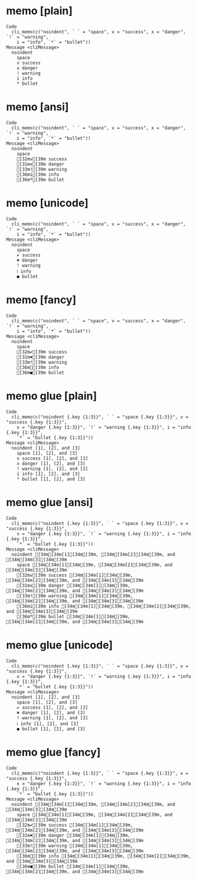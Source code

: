 # memo [plain]

    Code
      cli_memo(c("noindent", ` ` = "space", v = "success", x = "danger", `!` = "warning",
        i = "info", `*` = "bullet"))
    Message <cliMessage>
      noindent
        space
        v success
        x danger
        ! warning
        i info
        * bullet

# memo [ansi]

    Code
      cli_memo(c("noindent", ` ` = "space", v = "success", x = "danger", `!` = "warning",
        i = "info", `*` = "bullet"))
    Message <cliMessage>
      noindent
        space
        [32mv[39m success
        [31mx[39m danger
        [33m![39m warning
        [36mi[39m info
        [36m*[39m bullet

# memo [unicode]

    Code
      cli_memo(c("noindent", ` ` = "space", v = "success", x = "danger", `!` = "warning",
        i = "info", `*` = "bullet"))
    Message <cliMessage>
      noindent
        space
        ✔ success
        ✖ danger
        ! warning
        ℹ info
        ● bullet

# memo [fancy]

    Code
      cli_memo(c("noindent", ` ` = "space", v = "success", x = "danger", `!` = "warning",
        i = "info", `*` = "bullet"))
    Message <cliMessage>
      noindent
        space
        [32m✔[39m success
        [31m✖[39m danger
        [33m![39m warning
        [36mℹ[39m info
        [36m●[39m bullet

# memo glue [plain]

    Code
      cli_memo(c("noindent {.key {1:3}}", ` ` = "space {.key {1:3}}", v = "success {.key {1:3}}",
        x = "danger {.key {1:3}}", `!` = "warning {.key {1:3}}", i = "info {.key {1:3}}",
        `*` = "bullet {.key {1:3}}"))
    Message <cliMessage>
      noindent [1], [2], and [3]
        space [1], [2], and [3]
        v success [1], [2], and [3]
        x danger [1], [2], and [3]
        ! warning [1], [2], and [3]
        i info [1], [2], and [3]
        * bullet [1], [2], and [3]

# memo glue [ansi]

    Code
      cli_memo(c("noindent {.key {1:3}}", ` ` = "space {.key {1:3}}", v = "success {.key {1:3}}",
        x = "danger {.key {1:3}}", `!` = "warning {.key {1:3}}", i = "info {.key {1:3}}",
        `*` = "bullet {.key {1:3}}"))
    Message <cliMessage>
      noindent [34m[34m[1][34m[39m, [34m[34m[2][34m[39m, and [34m[34m[3][34m[39m
        space [34m[34m[1][34m[39m, [34m[34m[2][34m[39m, and [34m[34m[3][34m[39m
        [32mv[39m success [34m[34m[1][34m[39m, [34m[34m[2][34m[39m, and [34m[34m[3][34m[39m
        [31mx[39m danger [34m[34m[1][34m[39m, [34m[34m[2][34m[39m, and [34m[34m[3][34m[39m
        [33m![39m warning [34m[34m[1][34m[39m, [34m[34m[2][34m[39m, and [34m[34m[3][34m[39m
        [36mi[39m info [34m[34m[1][34m[39m, [34m[34m[2][34m[39m, and [34m[34m[3][34m[39m
        [36m*[39m bullet [34m[34m[1][34m[39m, [34m[34m[2][34m[39m, and [34m[34m[3][34m[39m

# memo glue [unicode]

    Code
      cli_memo(c("noindent {.key {1:3}}", ` ` = "space {.key {1:3}}", v = "success {.key {1:3}}",
        x = "danger {.key {1:3}}", `!` = "warning {.key {1:3}}", i = "info {.key {1:3}}",
        `*` = "bullet {.key {1:3}}"))
    Message <cliMessage>
      noindent [1], [2], and [3]
        space [1], [2], and [3]
        ✔ success [1], [2], and [3]
        ✖ danger [1], [2], and [3]
        ! warning [1], [2], and [3]
        ℹ info [1], [2], and [3]
        ● bullet [1], [2], and [3]

# memo glue [fancy]

    Code
      cli_memo(c("noindent {.key {1:3}}", ` ` = "space {.key {1:3}}", v = "success {.key {1:3}}",
        x = "danger {.key {1:3}}", `!` = "warning {.key {1:3}}", i = "info {.key {1:3}}",
        `*` = "bullet {.key {1:3}}"))
    Message <cliMessage>
      noindent [34m[34m[1][34m[39m, [34m[34m[2][34m[39m, and [34m[34m[3][34m[39m
        space [34m[34m[1][34m[39m, [34m[34m[2][34m[39m, and [34m[34m[3][34m[39m
        [32m✔[39m success [34m[34m[1][34m[39m, [34m[34m[2][34m[39m, and [34m[34m[3][34m[39m
        [31m✖[39m danger [34m[34m[1][34m[39m, [34m[34m[2][34m[39m, and [34m[34m[3][34m[39m
        [33m![39m warning [34m[34m[1][34m[39m, [34m[34m[2][34m[39m, and [34m[34m[3][34m[39m
        [36mℹ[39m info [34m[34m[1][34m[39m, [34m[34m[2][34m[39m, and [34m[34m[3][34m[39m
        [36m●[39m bullet [34m[34m[1][34m[39m, [34m[34m[2][34m[39m, and [34m[34m[3][34m[39m

